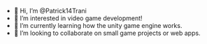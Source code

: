 - 👋 Hi, I’m @Patrick14Trani
- 👀 I’m interested in video game development!
- 🌱 I’m currently learning how the unity game engine works.
- 💞️ I’m looking to collaborate on small game projects or web apps.


<!---
Patrick14Trani/Patrick14Trani is a ✨ special ✨ repository because its `README.md` (this file) appears on your GitHub profile.
You can click the Preview link to take a look at your changes.
--->
